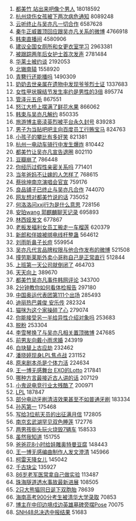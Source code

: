 1. [都美竹 站出来吧像个男人](https://s.weibo.com/weibo?q=%E9%83%BD%E7%BE%8E%E7%AB%B9%20%E7%AB%99%E5%87%BA%E6%9D%A5%E5%90%A7%E5%83%8F%E4%B8%AA%E7%94%B7%E4%BA%BA&Refer=top) 18018592
1. [杭州烧伤女孩被下两次病危通知](https://s.weibo.com/weibo?q=%23%E6%9D%AD%E5%B7%9E%E7%83%A7%E4%BC%A4%E5%A5%B3%E5%AD%A9%E8%A2%AB%E4%B8%8B%E4%B8%A4%E6%AC%A1%E7%97%85%E5%8D%B1%E9%80%9A%E7%9F%A5%23&Refer=top) 8089248
1. [云听终止与吴亦凡一切合作](https://s.weibo.com/weibo?q=%23%E4%BA%91%E5%90%AC%E7%BB%88%E6%AD%A2%E4%B8%8E%E5%90%B4%E4%BA%A6%E5%87%A1%E4%B8%80%E5%88%87%E5%90%88%E4%BD%9C%23&Refer=top) 6587628
1. [秦牛正威置顶回应跟吴亦凡关系的微博](https://s.weibo.com/weibo?q=%E7%A7%A6%E7%89%9B%E6%AD%A3%E5%A8%81%E7%BD%AE%E9%A1%B6%E5%9B%9E%E5%BA%94%E8%B7%9F%E5%90%B4%E4%BA%A6%E5%87%A1%E5%85%B3%E7%B3%BB%E7%9A%84%E5%BE%AE%E5%8D%9A&Refer=top) 4766918
1. [韩束直播间](https://s.weibo.com/weibo?q=%E9%9F%A9%E6%9D%9F%E7%9B%B4%E6%92%AD%E9%97%B4&Refer=top) 4580906
1. [建议全国女厕所和女更衣室学习](https://s.weibo.com/weibo?q=%23%E5%BB%BA%E8%AE%AE%E5%85%A8%E5%9B%BD%E5%A5%B3%E5%8E%95%E6%89%80%E5%92%8C%E5%A5%B3%E6%9B%B4%E8%A1%A3%E5%AE%A4%E5%AD%A6%E4%B9%A0%23&Refer=top) 2963381
1. [被跟踪两年后女护士首次发声](https://s.weibo.com/weibo?q=%23%E8%A2%AB%E8%B7%9F%E8%B8%AA%E4%B8%A4%E5%B9%B4%E5%90%8E%E5%A5%B3%E6%8A%A4%E5%A3%AB%E9%A6%96%E6%AC%A1%E5%8F%91%E5%A3%B0%23&Refer=top) 2781484
1. [华莱士被约谈](https://s.weibo.com/weibo?q=%23%E5%8D%8E%E8%8E%B1%E5%A3%AB%E8%A2%AB%E7%BA%A6%E8%B0%88%23&Refer=top) 2192053
1. [北辙南辕](https://s.weibo.com/weibo?q=%E5%8C%97%E8%BE%99%E5%8D%97%E8%BE%95&Refer=top) 1558920
1. [青簪行还能播吗](https://s.weibo.com/weibo?q=%23%E9%9D%92%E7%B0%AA%E8%A1%8C%E8%BF%98%E8%83%BD%E6%92%AD%E5%90%97%23&Refer=top) 1490309
1. [奶奶去世亲属在遗物中发现爷爷烈士证](https://s.weibo.com/weibo?q=%23%E5%A5%B6%E5%A5%B6%E5%8E%BB%E4%B8%96%E4%BA%B2%E5%B1%9E%E5%9C%A8%E9%81%97%E7%89%A9%E4%B8%AD%E5%8F%91%E7%8E%B0%E7%88%B7%E7%88%B7%E7%83%88%E5%A3%AB%E8%AF%81%23&Refer=top) 1337683
1. [女性甲状腺结节发生率约是男性的3倍](https://s.weibo.com/weibo?q=%23%E5%A5%B3%E6%80%A7%E7%94%B2%E7%8A%B6%E8%85%BA%E7%BB%93%E8%8A%82%E5%8F%91%E7%94%9F%E7%8E%87%E7%BA%A6%E6%98%AF%E7%94%B7%E6%80%A7%E7%9A%843%E5%80%8D%23&Refer=top) 895774
1. [管泽元五杀](https://s.weibo.com/weibo?q=%23%E7%AE%A1%E6%B3%BD%E5%85%83%E4%BA%94%E6%9D%80%23&Refer=top) 867551
1. [怒江大桥上摆满了鲜花水果](https://s.weibo.com/weibo?q=%23%E6%80%92%E6%B1%9F%E5%A4%A7%E6%A1%A5%E4%B8%8A%E6%91%86%E6%BB%A1%E4%BA%86%E9%B2%9C%E8%8A%B1%E6%B0%B4%E6%9E%9C%23&Refer=top) 866062
1. [韩束与吴亦凡解约](https://s.weibo.com/weibo?q=%23%E9%9F%A9%E6%9D%9F%E4%B8%8E%E5%90%B4%E4%BA%A6%E5%87%A1%E8%A7%A3%E7%BA%A6%23&Refer=top) 850335
1. [旅游博主亵渎英烈被平台永久封号](https://s.weibo.com/weibo?q=%23%E6%97%85%E6%B8%B8%E5%8D%9A%E4%B8%BB%E4%BA%B5%E6%B8%8E%E8%8B%B1%E7%83%88%E8%A2%AB%E5%B9%B3%E5%8F%B0%E6%B0%B8%E4%B9%85%E5%B0%81%E5%8F%B7%23&Refer=top) 839283
1. [男子为当贴吧吧主向百度员工行贿宝马](https://s.weibo.com/weibo?q=%23%E7%94%B7%E5%AD%90%E4%B8%BA%E5%BD%93%E8%B4%B4%E5%90%A7%E5%90%A7%E4%B8%BB%E5%90%91%E7%99%BE%E5%BA%A6%E5%91%98%E5%B7%A5%E8%A1%8C%E8%B4%BF%E5%AE%9D%E9%A9%AC%23&Refer=top) 824763
1. [小孩子的攀比有多好笑](https://s.weibo.com/weibo?q=%23%E5%B0%8F%E5%AD%A9%E5%AD%90%E7%9A%84%E6%94%80%E6%AF%94%E6%9C%89%E5%A4%9A%E5%A5%BD%E7%AC%91%23&Refer=top) 821381
1. [杭州一电动车骑行中发生爆炸](https://s.weibo.com/weibo?q=%23%E6%9D%AD%E5%B7%9E%E4%B8%80%E7%94%B5%E5%8A%A8%E8%BD%A6%E9%AA%91%E8%A1%8C%E4%B8%AD%E5%8F%91%E7%94%9F%E7%88%86%E7%82%B8%23&Refer=top) 810442
1. [都美竹让吴亦凡宣告退圈](https://s.weibo.com/weibo?q=%23%E9%83%BD%E7%BE%8E%E7%AB%B9%E8%AE%A9%E5%90%B4%E4%BA%A6%E5%87%A1%E5%AE%A3%E5%91%8A%E9%80%80%E5%9C%88%23&Refer=top) 802110
1. [豆瓣崩了](https://s.weibo.com/weibo?q=%23%E8%B1%86%E7%93%A3%E5%B4%A9%E4%BA%86%23&Refer=top) 786448
1. [你经历过假性亲密关系吗](https://s.weibo.com/weibo?q=%23%E4%BD%A0%E7%BB%8F%E5%8E%86%E8%BF%87%E5%81%87%E6%80%A7%E4%BA%B2%E5%AF%86%E5%85%B3%E7%B3%BB%E5%90%97%23&Refer=top) 771401
1. [当年爸妈不让嫁的人怎样了](https://s.weibo.com/weibo?q=%23%E5%BD%93%E5%B9%B4%E7%88%B8%E5%A6%88%E4%B8%8D%E8%AE%A9%E5%AB%81%E7%9A%84%E4%BA%BA%E6%80%8E%E6%A0%B7%E4%BA%86%23&Refer=top) 768615
1. [蔡徐坤南京演唱会官宣](https://s.weibo.com/weibo?q=%23%E8%94%A1%E5%BE%90%E5%9D%A4%E5%8D%97%E4%BA%AC%E6%BC%94%E5%94%B1%E4%BC%9A%E5%AE%98%E5%AE%A3%23&Refer=top) 759176
1. [良品铺子已终止与吴亦凡合作](https://s.weibo.com/weibo?q=%23%E8%89%AF%E5%93%81%E9%93%BA%E5%AD%90%E5%B7%B2%E7%BB%88%E6%AD%A2%E4%B8%8E%E5%90%B4%E4%BA%A6%E5%87%A1%E5%90%88%E4%BD%9C%23&Refer=top) 744070
1. [网友想对都美竹说的话](https://s.weibo.com/weibo?q=%23%E7%BD%91%E5%8F%8B%E6%83%B3%E5%AF%B9%E9%83%BD%E7%BE%8E%E7%AB%B9%E8%AF%B4%E7%9A%84%E8%AF%9D%23&Refer=top) 735052
1. [何洛洛问xxj行为是什么意思](https://s.weibo.com/weibo?q=%23%E4%BD%95%E6%B4%9B%E6%B4%9B%E9%97%AExxj%E8%A1%8C%E4%B8%BA%E6%98%AF%E4%BB%80%E4%B9%88%E6%84%8F%E6%80%9D%23&Refer=top) 728156
1. [安珀wang 郭麒麟聊天记录](https://s.weibo.com/weibo?q=%E5%AE%89%E7%8F%80wang%20%E9%83%AD%E9%BA%92%E9%BA%9F%E8%81%8A%E5%A4%A9%E8%AE%B0%E5%BD%95&Refer=top) 695893
1. [林西娅发文](https://s.weibo.com/weibo?q=%23%E6%9E%97%E8%A5%BF%E5%A8%85%E5%8F%91%E6%96%87%23&Refer=top) 677867
1. [老板发福利女员工搬走一车榴莲](https://s.weibo.com/weibo?q=%23%E8%80%81%E6%9D%BF%E5%8F%91%E7%A6%8F%E5%88%A9%E5%A5%B3%E5%91%98%E5%B7%A5%E6%90%AC%E8%B5%B0%E4%B8%80%E8%BD%A6%E6%A6%B4%E8%8E%B2%23&Refer=top) 620379
1. [新郎和伴娘被绑电线杆整蛊](https://s.weibo.com/weibo?q=%23%E6%96%B0%E9%83%8E%E5%92%8C%E4%BC%B4%E5%A8%98%E8%A2%AB%E7%BB%91%E7%94%B5%E7%BA%BF%E6%9D%86%E6%95%B4%E8%9B%8A%23&Refer=top) 564612
1. [刘雨昕鼻子长痘](https://s.weibo.com/weibo?q=%23%E5%88%98%E9%9B%A8%E6%98%95%E9%BC%BB%E5%AD%90%E9%95%BF%E7%97%98%23&Refer=top) 559954
1. [吴亦凡代言品牌权限与他合作发布的微博](https://s.weibo.com/weibo?q=%23%E5%90%B4%E4%BA%A6%E5%87%A1%E4%BB%A3%E8%A8%80%E5%93%81%E7%89%8C%E6%9D%83%E9%99%90%E4%B8%8E%E4%BB%96%E5%90%88%E4%BD%9C%E5%8F%91%E5%B8%83%E7%9A%84%E5%BE%AE%E5%8D%9A%23&Refer=top) 521508
1. [撞劳斯莱斯外卖小哥称自己是正常直行](https://s.weibo.com/weibo?q=%23%E6%92%9E%E5%8A%B3%E6%96%AF%E8%8E%B1%E6%96%AF%E5%A4%96%E5%8D%96%E5%B0%8F%E5%93%A5%E7%A7%B0%E8%87%AA%E5%B7%B1%E6%98%AF%E6%AD%A3%E5%B8%B8%E7%9B%B4%E8%A1%8C%23&Refer=top) 512844
1. [上班第一天公司就倒闭了](https://s.weibo.com/weibo?q=%23%E4%B8%8A%E7%8F%AD%E7%AC%AC%E4%B8%80%E5%A4%A9%E5%85%AC%E5%8F%B8%E5%B0%B1%E5%80%92%E9%97%AD%E4%BA%86%23&Refer=top) 464703
1. [天天向上](https://s.weibo.com/weibo?q=%E5%A4%A9%E5%A4%A9%E5%90%91%E4%B8%8A&Refer=top) 389670
1. [都美竹吴亦凡事件韩网评论](https://s.weibo.com/weibo?q=%23%E9%83%BD%E7%BE%8E%E7%AB%B9%E5%90%B4%E4%BA%A6%E5%87%A1%E4%BA%8B%E4%BB%B6%E9%9F%A9%E7%BD%91%E8%AF%84%E8%AE%BA%23&Refer=top) 343700
1. [2分钟教你如何看体检报告](https://s.weibo.com/weibo?q=%232%E5%88%86%E9%92%9F%E6%95%99%E4%BD%A0%E5%A6%82%E4%BD%95%E7%9C%8B%E4%BD%93%E6%A3%80%E6%8A%A5%E5%91%8A%23&Refer=top) 297180
1. [中国奥运代表团第111个出场](https://s.weibo.com/weibo?q=%23%E4%B8%AD%E5%9B%BD%E5%A5%A5%E8%BF%90%E4%BB%A3%E8%A1%A8%E5%9B%A2%E7%AC%AC111%E4%B8%AA%E5%87%BA%E5%9C%BA%23&Refer=top) 285493
1. [迪丽热巴龚俊 安乐传](https://s.weibo.com/weibo?q=%E8%BF%AA%E4%B8%BD%E7%83%AD%E5%B7%B4%E9%BE%9A%E4%BF%8A%20%E5%AE%89%E4%B9%90%E4%BC%A0&Refer=top) 282324
1. [猫咪为这个家操碎了心](https://s.weibo.com/weibo?q=%23%E7%8C%AB%E5%92%AA%E4%B8%BA%E8%BF%99%E4%B8%AA%E5%AE%B6%E6%93%8D%E7%A2%8E%E4%BA%86%E5%BF%83%23&Refer=top) 279074
1. [你能接受另一半给异性介绍对象吗](https://s.weibo.com/weibo?q=%23%E4%BD%A0%E8%83%BD%E6%8E%A5%E5%8F%97%E5%8F%A6%E4%B8%80%E5%8D%8A%E7%BB%99%E5%BC%82%E6%80%A7%E4%BB%8B%E7%BB%8D%E5%AF%B9%E8%B1%A1%E5%90%97%23&Refer=top) 253683
1. [脱粉](https://s.weibo.com/weibo?q=%23%E8%84%B1%E7%B2%89%23&Refer=top) 253304
1. [李雪琴换了与吴亦凡相关置顶微博](https://s.weibo.com/weibo?q=%23%E6%9D%8E%E9%9B%AA%E7%90%B4%E6%8D%A2%E4%BA%86%E4%B8%8E%E5%90%B4%E4%BA%A6%E5%87%A1%E7%9B%B8%E5%85%B3%E7%BD%AE%E9%A1%B6%E5%BE%AE%E5%8D%9A%23&Refer=top) 247685
1. [前男友向戴小雨求婚](https://s.weibo.com/weibo?q=%23%E5%89%8D%E7%94%B7%E5%8F%8B%E5%90%91%E6%88%B4%E5%B0%8F%E9%9B%A8%E6%B1%82%E5%A9%9A%23&Refer=top) 243919
1. [白玦替上古应劫](https://s.weibo.com/weibo?q=%23%E7%99%BD%E7%8E%A6%E6%9B%BF%E4%B8%8A%E5%8F%A4%E5%BA%94%E5%8A%AB%23&Refer=top) 232462
1. [潘晓婷现身LPL焦点战](https://s.weibo.com/weibo?q=%23%E6%BD%98%E6%99%93%E5%A9%B7%E7%8E%B0%E8%BA%ABLPL%E7%84%A6%E7%82%B9%E6%88%98%23&Refer=top) 231152
1. [原来剧本杀是个体力活](https://s.weibo.com/weibo?q=%23%E5%8E%9F%E6%9D%A5%E5%89%A7%E6%9C%AC%E6%9D%80%E6%98%AF%E4%B8%AA%E4%BD%93%E5%8A%9B%E6%B4%BB%23&Refer=top) 224634
1. [王一博无感舞台 EXO的Lotto](https://s.weibo.com/weibo?q=%E7%8E%8B%E4%B8%80%E5%8D%9A%E6%97%A0%E6%84%9F%E8%88%9E%E5%8F%B0%20EXO%E7%9A%84Lotto&Refer=top) 217841
1. [哪种方言最接近古人讲的话](https://s.weibo.com/weibo?q=%23%E5%93%AA%E7%A7%8D%E6%96%B9%E8%A8%80%E6%9C%80%E6%8E%A5%E8%BF%91%E5%8F%A4%E4%BA%BA%E8%AE%B2%E7%9A%84%E8%AF%9D%23&Refer=top) 207129
1. [小鬼说电竞行业太残酷了](https://s.weibo.com/weibo?q=%23%E5%B0%8F%E9%AC%BC%E8%AF%B4%E7%94%B5%E7%AB%9E%E8%A1%8C%E4%B8%9A%E5%A4%AA%E6%AE%8B%E9%85%B7%E4%BA%86%23&Refer=top) 200971
1. [LPL](https://s.weibo.com/weibo?q=LPL&Refer=top) 187847
1. [部分电动牙刷清洁效果甚至不如普通牙刷](https://s.weibo.com/weibo?q=%23%E9%83%A8%E5%88%86%E7%94%B5%E5%8A%A8%E7%89%99%E5%88%B7%E6%B8%85%E6%B4%81%E6%95%88%E6%9E%9C%E7%94%9A%E8%87%B3%E4%B8%8D%E5%A6%82%E6%99%AE%E9%80%9A%E7%89%99%E5%88%B7%23&Refer=top) 183334
1. [孙芮第一](https://s.weibo.com/weibo?q=%E5%AD%99%E8%8A%AE%E7%AC%AC%E4%B8%80&Refer=top) 175468
1. [写给3位航天员的出征满月信](https://s.weibo.com/weibo?q=%23%E5%86%99%E7%BB%993%E4%BD%8D%E8%88%AA%E5%A4%A9%E5%91%98%E7%9A%84%E5%87%BA%E5%BE%81%E6%BB%A1%E6%9C%88%E4%BF%A1%23&Refer=top) 172805
1. [南京玄武湖罕见双色睡莲](https://s.weibo.com/weibo?q=%23%E5%8D%97%E4%BA%AC%E7%8E%84%E6%AD%A6%E6%B9%96%E7%BD%95%E8%A7%81%E5%8F%8C%E8%89%B2%E7%9D%A1%E8%8E%B2%23&Refer=top) 172776
1. [两男孩街头玩火烧毁7辆车](https://s.weibo.com/weibo?q=%23%E4%B8%A4%E7%94%B7%E5%AD%A9%E8%A1%97%E5%A4%B4%E7%8E%A9%E7%81%AB%E7%83%A7%E6%AF%817%E8%BE%86%E8%BD%A6%23&Refer=top) 158533
1. [虽然我知道](https://s.weibo.com/weibo?q=%E8%99%BD%E7%84%B6%E6%88%91%E7%9F%A5%E9%81%93&Refer=top) 151755
1. [爸爸花8小时给娃雕奥特曼豆腐](https://s.weibo.com/weibo?q=%23%E7%88%B8%E7%88%B8%E8%8A%B18%E5%B0%8F%E6%97%B6%E7%BB%99%E5%A8%83%E9%9B%95%E5%A5%A5%E7%89%B9%E6%9B%BC%E8%B1%86%E8%85%90%23&Refer=top) 148443
1. [王一博无感编曲制作人发文澄清](https://s.weibo.com/weibo?q=%E7%8E%8B%E4%B8%80%E5%8D%9A%E6%97%A0%E6%84%9F%E7%BC%96%E6%9B%B2%E5%88%B6%E4%BD%9C%E4%BA%BA%E5%8F%91%E6%96%87%E6%BE%84%E6%B8%85&Refer=top) 145966
1. [柯雷天降女儿](https://s.weibo.com/weibo?q=%23%E6%9F%AF%E9%9B%B7%E5%A4%A9%E9%99%8D%E5%A5%B3%E5%84%BF%23&Refer=top) 145042
1. [千古玦尘](https://s.weibo.com/weibo?q=%E5%8D%83%E5%8F%A4%E7%8E%A6%E5%B0%98&Refer=top) 135927
1. [86岁老军医常拿自己做实验](https://s.weibo.com/weibo?q=%2386%E5%B2%81%E8%80%81%E5%86%9B%E5%8C%BB%E5%B8%B8%E6%8B%BF%E8%87%AA%E5%B7%B1%E5%81%9A%E5%AE%9E%E9%AA%8C%23&Refer=top) 113487
1. [珠海隧道透水事故最新进展](https://s.weibo.com/weibo?q=%23%E7%8F%A0%E6%B5%B7%E9%9A%A7%E9%81%93%E9%80%8F%E6%B0%B4%E4%BA%8B%E6%95%85%E6%9C%80%E6%96%B0%E8%BF%9B%E5%B1%95%23&Refer=top) 108505
1. [2只大熊猫同日诞下双胞胎](https://s.weibo.com/weibo?q=%232%E5%8F%AA%E5%A4%A7%E7%86%8A%E7%8C%AB%E5%90%8C%E6%97%A5%E8%AF%9E%E4%B8%8B%E5%8F%8C%E8%83%9E%E8%83%8E%23&Refer=top) 78639
1. [海南高考900分考生被清华大学录取](https://s.weibo.com/weibo?q=%23%E6%B5%B7%E5%8D%97%E9%AB%98%E8%80%83900%E5%88%86%E8%80%83%E7%94%9F%E8%A2%AB%E6%B8%85%E5%8D%8E%E5%A4%A7%E5%AD%A6%E5%BD%95%E5%8F%96%23&Refer=top) 70853
1. [博主在中印边境戍边英雄墓碑旁摆Pose](https://s.weibo.com/weibo?q=%23%E5%8D%9A%E4%B8%BB%E5%9C%A8%E4%B8%AD%E5%8D%B0%E8%BE%B9%E5%A2%83%E6%88%8D%E8%BE%B9%E8%8B%B1%E9%9B%84%E5%A2%93%E7%A2%91%E6%97%81%E6%91%86Pose%23&Refer=top) 70075
1. [SNH48总决选中报结果](https://s.weibo.com/weibo?q=%23SNH48%E6%80%BB%E5%86%B3%E9%80%89%E4%B8%AD%E6%8A%A5%E7%BB%93%E6%9E%9C%23&Refer=top) 51683